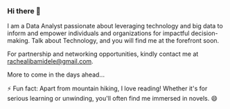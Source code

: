 ### Hi there 👋

I am a Data Analyst passionate about leveraging technology and big data to inform and empower individuals and organizations for impactful decision-making.
Talk about Technology, and you will find me at the forefront soon. 

For partnership and networking opportunities, kindly contact me at rachealibamidele@gmail.com.

More to come in the days ahead...

⚡ Fun fact: Apart from mountain hiking, I love reading! Whether it's for serious learning or unwinding, you'll often find me immersed in novels. 😄

